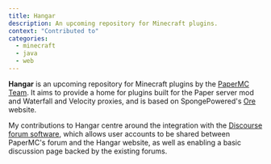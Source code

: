 ```yaml
---
title: Hangar
description: An upcoming repository for Minecraft plugins.
context: "Contributed to"
categories:
  - minecraft
  - java
  - web
---
```


**Hangar** is an upcoming repository for Minecraft plugins by the [PaperMC Team](https://papermc.io). It aims to provide a home for plugins built for the Paper server mod and Waterfall and Velocity proxies, and is based on SpongePowered's [Ore](https://ore.spongepowered.org) website.

My contributions to Hangar centre around the integration with the [Discourse forum software](https://www.discourse.org/), which allows user accounts to be shared between PaperMC's forum and the Hangar website, as well as enabling a basic discussion page backed by the existing forums.
